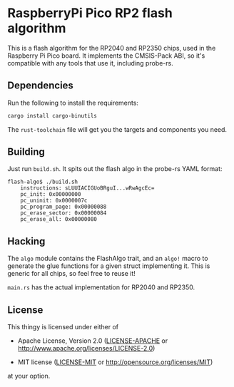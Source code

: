 # RaspberryPi Pico RP2 flash algorithm

This is a flash algorithm for the RP2040 and RP2350 chips, used in the Raspberry Pi Pico board.
It implements the CMSIS-Pack ABI, so it's compatible with any tools that use it, including probe-rs.

## Dependencies

Run the following to install the requirements:

```bash
cargo install cargo-binutils
```

The `rust-toolchain` file will get you the targets and components you need.

## Building

Just run `build.sh`. It spits out the flash algo in the probe-rs YAML format:

```console
flash-algo$ ./build.sh 
    instructions: sLUUIACIGUoBRguI...wRwAgcEc=
    pc_init: 0x00000000
    pc_uninit: 0x0000007c
    pc_program_page: 0x00000088
    pc_erase_sector: 0x00000084
    pc_erase_all: 0x00000080
```

## Hacking

The `algo` module contains the FlashAlgo trait, and an `algo!` macro to generate
the glue functions for a given struct implementing it. This is generic for all chips, so feel free to reuse it!

`main.rs` has the actual implementation for RP2040 and RP2350.

## License

This thingy is licensed under either of

- Apache License, Version 2.0 ([LICENSE-APACHE](LICENSE-APACHE) or
  http://www.apache.org/licenses/LICENSE-2.0)

- MIT license ([LICENSE-MIT](LICENSE-MIT) or http://opensource.org/licenses/MIT)

at your option.
